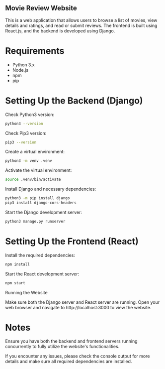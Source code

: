 ## Movie Review Website

This is a web application that allows users to browse a list of movies, view details and ratings, and read or submit reviews. The frontend is built using React.js, and the backend is developed using Django.

# Requirements

- Python 3.x
- Node.js
- npm
- pip

# Setting Up the Backend (Django)

Check Python3 version:
```sh
python3 --version
```
Check Pip3 version:
```sh
pip3 --version
```
Create a virtual environment:
```sh
python3 -m venv .venv
```
Activate the virtual environment:
```sh
source .venv/bin/activate
```
Install Django and necessary dependencies:
```sh
python3 -m pip install django
pip3 install django-cors-headers
```
Start the Django development server:
```sh
python3 manage.py runserver
```

# Setting Up the Frontend (React)

Install the required dependencies:
```sh
npm install
```
Start the React development server:
```sh
npm start
```
Running the Website

Make sure both the Django server and React server are running.
Open your web browser and navigate to http://localhost:3000 to view the website.
# Notes
Ensure you have both the backend and frontend servers running concurrently to fully utilize the website's functionalities.

If you encounter any issues, please check the console output for more details and make sure all required dependencies are installed.